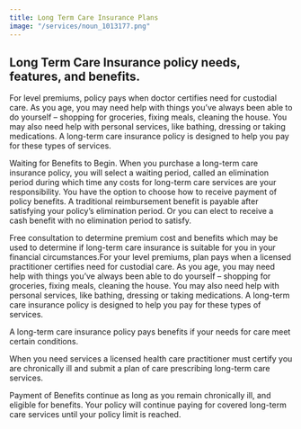 ```yaml
---
title: Long Term Care Insurance Plans
image: "/services/noun_1013177.png"
---
```


## Long Term Care Insurance policy needs, features, and benefits.

For level premiums, policy pays when doctor certifies need for custodial care. As you age, you may need help with things you’ve always been able to do yourself – shopping for groceries, fixing meals, cleaning the house. You may also need help with personal services, like bathing, dressing or taking medications. A long-term care insurance policy is designed to help you pay for these types of services.

Waiting for Benefits to Begin. When you purchase a long-term care insurance policy, you will select a waiting period, called an elimination period during which time any costs for long-term care services are your responsibility. You have the option to choose how to receive payment of policy benefits. A traditional reimbursement benefit is payable after satisfying your policy’s elimination period. Or you can elect to receive a cash benefit with no elimination period to satisfy.

Free consultation to determine premium cost and benefits which may be used to determine if long-term care insurance is suitable for you in your financial circumstances.For your level premiums, plan pays when a licensed practitioner certifies need for custodial care. As you age, you may need help with things you’ve always been able to do yourself – shopping for groceries, fixing meals, cleaning the house. You may also need help with personal services, like bathing, dressing or taking medications. A long-term care insurance policy is designed to help you pay for these types of services.

A long-term care insurance policy pays benefits if your needs for care meet certain conditions. 

When you need services a licensed health care practitioner must certify you are chronically ill and submit a plan of care prescribing long-term care services.

Payment of Benefits continue as long as you remain chronically ill, and eligible for benefits. Your policy will continue paying for covered long-term care services until your policy limit is reached.

